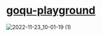 # [goqu-playground](https://wirekang.github.io/goqu-playground/)
![2022-11-23_10-01-19 (1)](https://user-images.githubusercontent.com/43294688/203451091-b74c368f-9224-4ecb-9c07-c8977bf2c023.gif)
